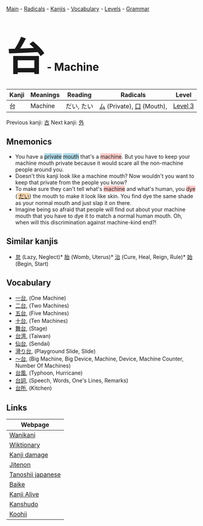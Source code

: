 <style> bigfont {font-size: 100px}</style>
[Main](../README.md) -
[Radicals](../radicals.md) -
[Kanjis](../kanjis.md) -
[Vocabulary](../vocabulary.md) -
[Levels](../levels.md) -
[Grammar](../grammar.md)
# <bigfont> 台</bigfont> - Machine 

| Kanji | Meanings | Reading | Radicals | Level |
| --- | --- | --- | --- | --- |
| 台 | Machine | だい, たい | [ム](../radicals/ム.md) (Private), [口](../radicals/口.md) (Mouth),  | [Level 3](../levels/wk_level3.md) |

Previous kanji: [古](古.md) Next kanji: [外](外.md) 

## Mnemonics
 * You have a <span style="background-color:#ADD8E6"> private</span> <span style="background-color:#ADD8E6"> mouth</span> that's a <span style="background-color:#ffcccb"> machine</span>. But you have to keep your machine mouth private because it would scare all the non-machine people around you.
* Doesn't this kanji look like a machine mouth? Now wouldn't you want to keep that private from the people you know?
* To make sure they can't tell what's <span style="background-color:#ffcccb"> machine</span> and what's human, you <span style="background-color:#ffcccb"> dye</span> (<span style="background-color:#fed8b1"> [だい](https://jisho.org/search/だい)</span>) the mouth to make it look like skin. You find dye the same shade as your normal mouth and just slap it on there.
* Imagine being so afraid that people will find out about your machine mouth that you have to dye it to match a normal human mouth. Oh, when will this discrimination against machine-kind end?!


## Similar kanjis
 * [怠](怠.md) (Lazy, Neglect)* [胎](胎.md) (Womb, Uterus)* [治](治.md) (Cure, Heal, Reign, Rule)* [始](始.md) (Begin, Start)


## Vocabulary
 * [一台](../vocabulary/台.md), (One Machine)
* [二台](../vocabulary/台.md), (Two Machines)
* [五台](../vocabulary/台.md), (Five Machines)
* [十台](../vocabulary/台.md), (Ten Machines)
* [舞台](../vocabulary/台.md), (Stage)
* [台湾](../vocabulary/台.md), (Taiwan)
* [仙台](../vocabulary/台.md), (Sendai)
* [滑り台](../vocabulary/台.md), (Playground Slide, Slide)
* [〜台](../vocabulary/台.md), (Big Machine, Big Device, Machine, Device, Machine Counter, Number Of Machines)
* [台風](../vocabulary/台.md), (Typhoon, Hurricane)
* [台詞](../vocabulary/台.md), (Speech, Words, One's Lines, Remarks)
* [台所](../vocabulary/台.md), (Kitchen)



## Links 

| Webpage |
| --- |
| [Wanikani          ](https://www.wanikani.com/kanji/台) |
| [Wiktionary        ](https://en.wiktionary.org/wiki/台) |
| [Kanji damage      ](http://www.kanjidamage.com/kanji/search?utf8=✓&q=台) |
| [Jitenon           ](https://jitenon.com/kanji/台) |
| [Tanoshii japanese ](https://www.tanoshiijapanese.com/dictionary/kanji.cfm?k=台) |
| [Baike             ](https://baike.baidu.com/item/台) |
| [Kanji Alive       ](https://app.kanjialive.com/台) |
| [Kanshudo          ](https://www.kanshudo.com/searchmn?q=台) |
| [Koohii            ](https://kanji.koohii.com/study/kanji/台) |
